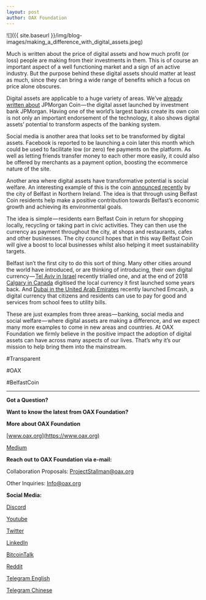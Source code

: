 ```yaml
---
layout: post
author: OAX Foundation
---
```


![]({{ site.baseurl }}/img/blog-images/making_a_difference_with_digital_assets.jpeg)

Much is written about the price of digital assets and how much profit (or loss) people are making from their investments in them. This is of course an important aspect of a well functioning market and a sign of an active industry. But the purpose behind these digital assets should matter at least as much, since they can bring a wide range of benefits which a focus on price alone obscures.

Digital assets are applicable to a huge variety of areas. We’ve [already written about](https://medium.com/@OAX_Foundation/quick-views-from-oax-foundation-experts-our-take-on-the-jpm-coin-4c1007be859b) JPMorgan Coin — the digital asset launched by investment bank JPMorgan. Having one of the world’s largest banks create its own coin is not only an important endorsement of the technology, it also shows digital assets’ potential to transform aspects of the banking system.

Social media is another area that looks set to be transformed by digital assets. Facebook is reported to be launching a coin later this month which could be used to facilitate low (or zero) fee payments on the platform. As well as letting friends transfer money to each other more easily, it could also be offered by merchants as a payment option, boosting the ecommerce nature of the site.

Another area where digital assets have transformative potential is social welfare. An interesting example of this is the coin [announced recently](https://www.belfastcity.gov.uk/News/News-105961.aspx) by the city of Belfast in Northern Ireland. The idea is that through using Belfast Coin residents help make a positive contribution towards Belfast’s economic growth and achieving its environmental goals.

The idea is simple — residents earn Belfast Coin in return for shopping locally, recycling or taking part in civic activities. They can then use the currency as payment throughout the city, at shops and restaurants, cafes and other businesses. The city council hopes that in this way Belfast Coin will give a boost to local businesses whilst also helping it meet sustainability targets.

Belfast isn’t the first city to do this sort of thing. Many other cities around the world have introduced, or are thinking of introducing, their own digital currency — [Tel Aviv in Israel](https://www.smartcitiesworld.net/governance/governance/tel-aviv-launches-digital-city-currency-pilot) recently trialled one, and at the end of 2018 [Calgary in Canada](http://www.calgarydollars.ca/) digitised the local currency it first launched some years back. And [Dubai in the United Arab Emirates](https://www.prnewswire.com/news-releases/dubai-to-offer-digital-payments-on-pundi-x-technology-300726736.html) recently launched Emcash, a digital currency that citizens and residents can use to pay for good and services from school fees to utility bills.

These are just examples from three areas — banking, social media and social welfare — where digital assets are making a difference, and we expect many more examples to come in new areas and countries. At OAX Foundation we firmly believe in the positive impact the adoption of digital assets can have across many aspects of our lives. That’s why it’s our mission to help bring them into the mainstream.

#Transparent

#OAX

#BelfastCoin

---

**Got a Question?**

**Want to know the latest from OAX Foundation?**

**More about OAX Foundation**

[www.oax.org](https://www.oax.org)

[Medium](https://medium.com/@OAX_Foundation)  
  

**Reach out to OAX Foundation via e-mail:**

Collaboration Proposals: [ProjectStallman@oax.org](ProjectStallman@oax.org)

Other Inquiries: [Info@oax.org](Info@oax.org)

**Social Media:**

[Discord](https://discordapp.com/invite/ZH5YHkb)

[Youtube](https://bit.ly/2Bvsk73)

[Twitter](https://twitter.com/OAX_Foundation)

[LinkedIn](https://www.linkedin.com/company/oax-foundation/)

[BitcoinTalk](http://bitcointalk.org/index.php?topic=1943946)

[Reddit](https://www.reddit.com/r/OpenANX/)

[Telegram English](https://t.me/openanxteam)

[Telegram Chinese](https://t.me/oax_cn)
